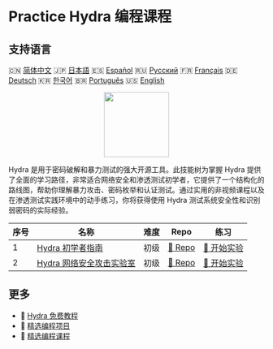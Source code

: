 # Practice Hydra 编程课程

## 支持语言

🇨🇳 [简体中文](README_zh.md) 🇯🇵 [日本語](README_ja.md) 🇪🇸 [Español](README_es.md) 🇷🇺 [Русский](README_ru.md) 🇫🇷 [Français](README_fr.md) 🇩🇪 [Deutsch](README_de.md) 🇰🇷 [한국어](README_ko.md) 🇧🇷 [Português](README_pt.md) 🇺🇸 [English](README.md) 

<div align="center">
<img width="128px" src="https://file.labex.io/path/fqzGODJFWPbL.png">
</div>

Hydra 是用于密码破解和暴力测试的强大开源工具。此技能树为掌握 Hydra 提供了全面的学习路径，非常适合网络安全和渗透测试初学者，它提供了一个结构化的路线图，帮助你理解暴力攻击、密码枚举和认证测试。通过实用的非视频课程以及在渗透测试实践环境中的动手练习，你将获得使用 Hydra 测试系统安全性和识别弱密码的实际经验。

|   序号 | 名称                                                                                    | 难度   | Repo                                                                     | 练习                                                                       |
|--------|-----------------------------------------------------------------------------------------|--------|--------------------------------------------------------------------------|----------------------------------------------------------------------------|
|      1 | [Hydra 初学者指南](https://labex.io/zh/courses/hydra-for-beginners)                     | 初级   | [🔗 Repo](https://github.com/labex-labs/hydra-for-beginners)             | [🚀 开始实验](https://labex.io/zh/courses/hydra-for-beginners)             |
|      2 | [Hydra 网络安全攻击实验室](https://labex.io/zh/courses/hydra-cybersecurity-attack-labs) | 初级   | [🔗 Repo](https://github.com/labex-labs/hydra-cybersecurity-attack-labs) | [🚀 开始实验](https://labex.io/zh/courses/hydra-cybersecurity-attack-labs) |

## 更多

- 🔗 [Hydra 免费教程](https://github.com/labex-labs/hydra-free-tutorials)
- 🔗 [精选编程项目](https://github.com/labex-labs/awesome-programming-projects)
- 🔗 [精选编程课程](https://github.com/labex-labs/awesome-programming-courses)

